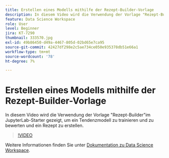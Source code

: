 ```yaml
---
title: Erstellen eines Modells mithilfe der Rezept-Builder-Vorlage
description: In diesem Video wird die Verwendung der Vorlage "Rezept-Builder"im JupyterLab-Starter gezeigt, um ein Tendenzmodell zu trainieren und zu bewerten und ein Rezept zu erstellen.
feature: Data Science Workspace
role: User
level: Beginner
jira: KT-7290
thumbnail: 333570.jpg
exl-id: 49b86450-d49a-4467-805d-02bd65e7ca95
source-git-commit: 42427df298e2c5ae734ce050e935378db51e66a1
workflow-type: tm+mt
source-wordcount: '78'
ht-degree: 7%

---
```


# Erstellen eines Modells mithilfe der Rezept-Builder-Vorlage

In diesem Video wird die Verwendung der Vorlage &quot;Rezept-Builder&quot;im JupyterLab-Starter gezeigt, um ein Tendenzmodell zu trainieren und zu bewerten und ein Rezept zu erstellen.

>[!VIDEO](https://video.tv.adobe.com/v/333570?quality=12&learn=on)

Weitere Informationen finden Sie unter [Dokumentation zu Data Science Workspace](https://experienceleague.adobe.com/docs/experience-platform/data-science-workspace/home.html?lang=de).